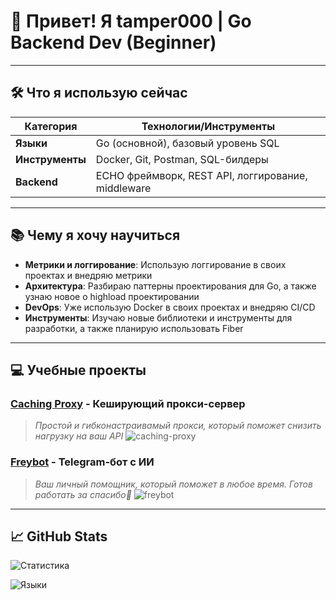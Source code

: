 # 👋 Привет! Я tamper000 | Go Backend Dev (Beginner)

---

## 🛠️ Что я использую сейчас
| Категория       | Технологии/Инструменты                                      |
|-----------------|-------------------------------------------------------------|
| **Языки**       | Go (основной), базовый уровень SQL  |
| **Инструменты** | Docker, Git, Postman, SQL-билдеры                               |
| **Backend**     | ECHO фреймворк, REST API, логгирование, middleware |

---

## 📚 Чему я хочу научиться
- **Метрики и логгирование**: Использую логгирование в своих проектах и внедряю метрики
- **Архитектура**: Разбираю паттерны проектирования для Go, а также узнаю новое о highload проектировании
- **DevOps**: Уже использую Docker в своих проектах и внедряю CI/CD
- **Инструменты**: Изучаю новые библиотеки и инструменты для разработки, а также планирую использовать Fiber

---

## 💻 Учебные проекты
### [Caching Proxy](https://github.com/tamper000/caching-proxy) - Кеширующий прокси-сервер
> _Простой и гибконастраивамый прокси, который поможет снизить нагрузку на ваш API_
![caching-proxy](https://github-readme-stats.vercel.app/api/pin?username=tamper000\&repo=caching-proxy&theme=tokyonight)

### [Freybot](https://github.com/tamper000/Freybot) - Telegram-бот с ИИ
> _Ваш личный помощник, который поможет в любое время. Готов работать за спасибо🥰_
![freybot](https://github-readme-stats.vercel.app/api/pin?username=tamper000\&repo=Freybot&theme=tokyonight)


---

## 📈 GitHub Stats
![Статистика](https://github-readme-stats.vercel.app/api?username=tamper000&show_icons=true&theme=tokyonight)

![Языки](https://github-readme-stats.vercel.app/api/top-langs/?username=tamper000&layout=compact&theme=tokyonight)
